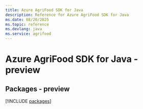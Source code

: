 ```yaml
---
title: Azure AgriFood SDK for Java
description: Reference for Azure AgriFood SDK for Java
ms.date: 08/20/2025
ms.topic: reference
ms.devlang: java
ms.service: agrifood
---
```

# Azure AgriFood SDK for Java - preview
## Packages - preview
[!INCLUDE [packages](agrifood-index.md)]
